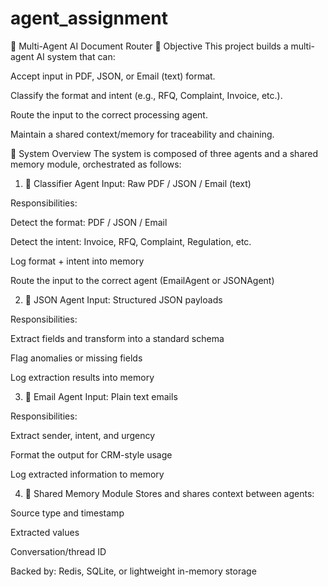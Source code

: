 # agent_assignment

🧠 Multi-Agent AI Document Router
📌 Objective
This project builds a multi-agent AI system that can:

Accept input in PDF, JSON, or Email (text) format.

Classify the format and intent (e.g., RFQ, Complaint, Invoice, etc.).

Route the input to the correct processing agent.

Maintain a shared context/memory for traceability and chaining.

🧭 System Overview
The system is composed of three agents and a shared memory module, orchestrated as follows:

1. 🤖 Classifier Agent
Input: Raw PDF / JSON / Email (text)

Responsibilities:

Detect the format: PDF / JSON / Email

Detect the intent: Invoice, RFQ, Complaint, Regulation, etc.

Log format + intent into memory

Route the input to the correct agent (EmailAgent or JSONAgent)

2. 🧾 JSON Agent
Input: Structured JSON payloads

Responsibilities:

Extract fields and transform into a standard schema

Flag anomalies or missing fields

Log extraction results into memory

3. 📧 Email Agent
Input: Plain text emails

Responsibilities:

Extract sender, intent, and urgency

Format the output for CRM-style usage

Log extracted information to memory

4. 🧠 Shared Memory Module
Stores and shares context between agents:

Source type and timestamp

Extracted values

Conversation/thread ID

Backed by: Redis, SQLite, or lightweight in-memory storage

